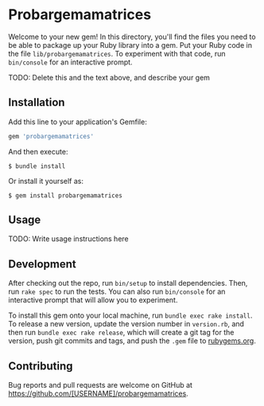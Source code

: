 # Probargemamatrices

Welcome to your new gem! In this directory, you'll find the files you need to be able to package up your Ruby library into a gem. Put your Ruby code in the file `lib/probargemamatrices`. To experiment with that code, run `bin/console` for an interactive prompt.

TODO: Delete this and the text above, and describe your gem

## Installation

Add this line to your application's Gemfile:

```ruby
gem 'probargemamatrices'
```

And then execute:

    $ bundle install

Or install it yourself as:

    $ gem install probargemamatrices

## Usage

TODO: Write usage instructions here

## Development

After checking out the repo, run `bin/setup` to install dependencies. Then, run `rake spec` to run the tests. You can also run `bin/console` for an interactive prompt that will allow you to experiment.

To install this gem onto your local machine, run `bundle exec rake install`. To release a new version, update the version number in `version.rb`, and then run `bundle exec rake release`, which will create a git tag for the version, push git commits and tags, and push the `.gem` file to [rubygems.org](https://rubygems.org).

## Contributing

Bug reports and pull requests are welcome on GitHub at https://github.com/[USERNAME]/probargemamatrices.


